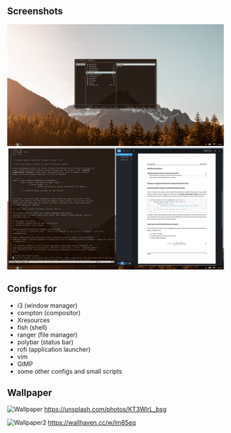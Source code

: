 ## Screenshots
![sc1](Pictures/screen1.png)
![sc3](Pictures/screen3.png)


## Configs for
- i3 (window manager)
- compton (compositor)
- Xresources
- fish (shell) 
- ranger (file manager)
- polybar (status bar) 
- rofi (application launcher)
- vim
- GIMP
- some other configs and small scripts 


## Wallpaper
![Wallpaper](https://unsplash.com/photos/KT3WlrL_bsg/download?force=true)
https://unsplash.com/photos/KT3WlrL_bsg


![Wallpaper2](https://w.wallhaven.cc/full/lm/wallhaven-lm85eq.jpg)
https://wallhaven.cc/w/lm85eq
